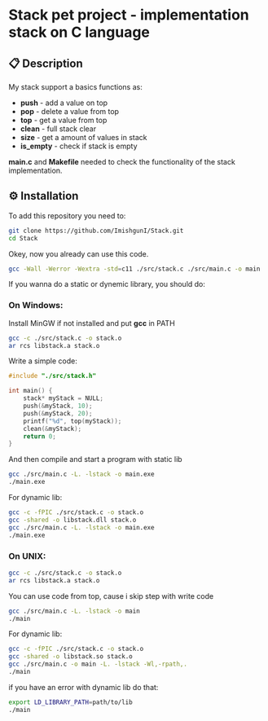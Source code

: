 # Stack pet project - implementation stack on **C** language

## 📋 Description
My stack support a basics functions as:
- **push** - add a value on top
- **pop** - delete a value from top
- **top** - get a value from top
- **clean** - full stack clear
- **size** - get a amount of values in stack
- **is_empty** - check if stack is empty


**main.c** and **Makefile** needed to check the functionality of the stack implementation. 

## ⚙️ Installation
To add this repository you need to:
```bash
git clone https://github.com/ImishgunI/Stack.git
cd Stack
```

Okey, now you already can use this code.
```bash
gcc -Wall -Werror -Wextra -std=c11 ./src/stack.c ./src/main.c -o main
```

If you wanna do a static or dynemic library, you should do:

### On Windows:
Install MinGW if not installed and put **gcc** in PATH 
```bash
gcc -c ./src/stack.c -o stack.o
ar rcs libstack.a stack.o
```
Write a simple code:
```c
#include "./src/stack.h"

int main() {
    stack* myStack = NULL;
    push(&myStack, 10);
    push(&myStack, 20);
    printf("%d", top(myStack));
    clean(&myStack);
    return 0;
}
```

And then compile and start a program with static lib
```bash
gcc ./src/main.c -L. -lstack -o main.exe
./main.exe
```

For dynamic lib:
```bash
gcc -c -fPIC ./src/stack.c -o stack.o
gcc -shared -o libstack.dll stack.o
gcc ./src/main.c -L. -lstack -o main.exe
./main.exe
```

### On UNIX:
```bash
gcc -c ./src/stack.c -o stack.o
ar rcs libstack.a stack.o
```

You can use code from top, cause i skip step with write code

```bash
gcc ./src/main.c -L. -lstack -o main
./main
```

For dynamic lib:
```bash
gcc -c -fPIC ./src/stack.c -o stack.o
gcc -shared -o libstack.so stack.o
gcc ./src/main.c -o main -L. -lstack -Wl,-rpath,.
./main
```
if you have an error with dynamic lib do that:
```bash
export LD_LIBRARY_PATH=path/to/lib
./main
```

